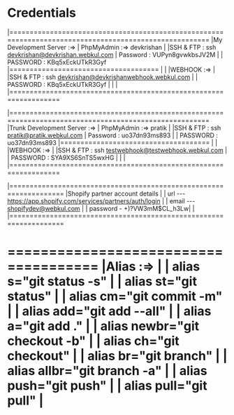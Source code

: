 # Credentials
|=======================================================================================================
|My Development Server :=>                                        |       PhpMyAdmin :=>  devkrishan   |
|SSH & FTP : ssh devkrishan@devkrishan.webkul.com                 |       Password : VUPyn8gvwkbsJV2M  |
| PASSWORD : KBq5xEckUTkR3Gyf                                     |=====================================
|                                                                 |
|WEBHOOK :=>                                                      |
|SSH & FTP : ssh devkrishan@devkrishanwebhook.webkul.com          |
| PASSWORD : KBq5xEckUTkR3Gyf                                     |
|                                                                 |
|==================================================================


|=======================================================================================================
|Trunk Development Server :=>                                     |       PhpMyAdmin :=>  pratik       |
|SSH & FTP : ssh pratik@pratik.webkul.com                         |       Password : uo37dn93ms893     |
| PASSWORD : uo37dn93ms893                                        |=====================================
|                                                                 |
|WEBHOOK :=>                                                      |
|SSH & FTP : ssh testwebhook@testwebhook.webkul.com               |
| PASSWORD : SYA9XS6SnTS5wxHG                                     |
|                                                                 |
|==================================================================


|===================================================================
|Shopify partner account details                                   |
|    url --- https://app.shopify.com/services/partners/auth/login  |
|    email --- shopifydev@webkul.com                               |
|    password - +)?VW3mM$CL_h3Lw|                                  |     
|===================================================================

=====================================
|Alias :=>                          |
|   alias s="git status -s"         |
|   alias st="git status"           |
|   alias cm="git commit -m"        |
|   alias add="git add --all"       |
|   alias a="git add ."             |
|   alias newbr="git checkout -b"   |
|   alias ch="git checkout"         |
|   alias br="git branch"           |
|   alias allbr="git branch -a"     |
|   alias push="git push"           |
|   alias pull="git pull"           |
=====================================
